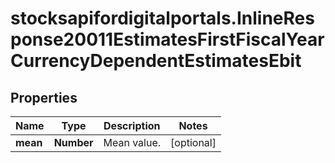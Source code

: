 # stocksapifordigitalportals.InlineResponse20011EstimatesFirstFiscalYearCurrencyDependentEstimatesEbit

## Properties

Name | Type | Description | Notes
------------ | ------------- | ------------- | -------------
**mean** | **Number** | Mean value. | [optional] 


